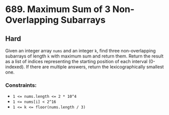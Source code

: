 # 689. Maximum Sum of 3 Non-Overlapping Subarrays

## Hard

Given an integer array `nums` and an integer `k`, find three non-overlapping subarrays of length `k` with maximum sum
and return them. Return the result as a list of indices representing the starting position of each interval (0-indexed).
If there are multiple answers, return the lexicographically smallest one.

### Constraints:

- `1 <= nums.length <= 2 * 10^4`
- `1 <= nums[i] < 2^16`
- `1 <= k <= floor(nums.length / 3)`
